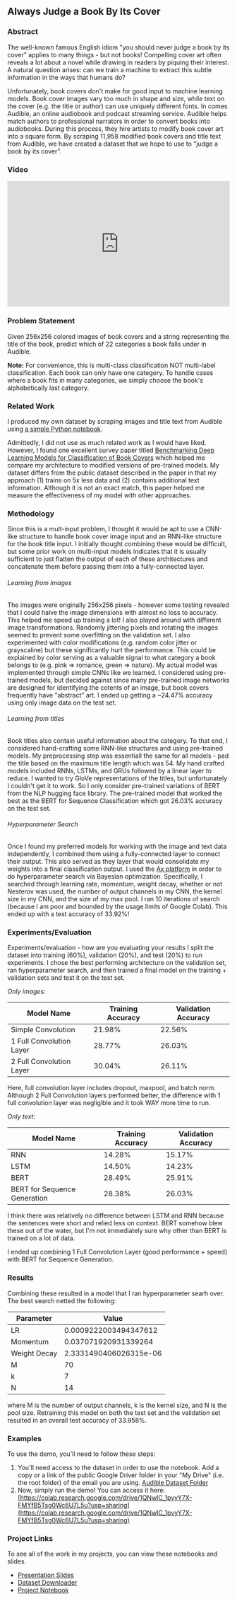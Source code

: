 ## Always Judge a Book By Its Cover

### Abstract
The well-known famous English idiom "you should never judge a book by its cover" applies to many things - but not books! Compelling cover art often reveals a lot about a novel while drawing in readers by piquing their interest. A natural question arises: can we train a machine to extract this subtle information in the ways that humans do?

Unfortunately, book covers don't make for good input to machine learning models. Book cover images vary too much in shape and size, while text on the cover (e.g. the title or author) can use uniquely different fonts. In comes Audible, an online audiobook and podcast streaming service. Audible helps match authors to professional narrators in order to convert books into audiobooks. During this process, they hire artists to modify book cover art into a square form. By scraping 11,958 modified book covers and title text from Audible, we have created a dataset that we hope to use to "judge a book by its cover".

### Video
<div style="position: relative; padding-bottom: 56.25%; height: 0;"><iframe src="https://www.loom.com/embed/aee68385b401431494e32500c27c40e3" frameborder="0" webkitallowfullscreen mozallowfullscreen allowfullscreen style="position: absolute; top: 0; left: 0; width: 100%; height: 100%;"></iframe></div>

### Problem Statement
Given 256x256 colored images of book covers and a string representing the title of the book, predict which of 22 categories a book falls under in Audible.

**Note:** For convenience, this is multi-class classification NOT multi-label classification. Each book can only have one category. To handle cases where a book fits in many categories, we simply choose the book's alphabetically last category.

### Related Work
I produced my own dataset by scraping images and title text from Audible using [a simple Python notebook](https://colab.research.google.com/drive/1CjkhO3SELTK_KpOblS4pAcoaqMuzP1gC?usp=sharing).

Admittedly, I did not use as much related work as I would have liked. However, I found one excellent survey paper titled [Benchmarking Deep Learning Models for Classification of Book Covers](https://link.springer.com/article/10.1007/s42979-020-00132-z) which helped me compare my architecture to modified versions of pre-trained models. My dataset differs from the public dataset described in the paper in that my approach (1) trains on 5x less data and (2) contains additional text information. Although it is not an exact match, this paper helped me measure the effectiveness of my model with other approaches.

### Methodology
Since this is a mult-input problem, I thought it would be apt to use a CNN-like structure to handle book cover image input and an RNN-like structure for the book title input. I initially thought combining these would be difficult, but some prior work on multi-input models indicates that it is usually sufficient to just flatten the output of each of these architectures and concatenate them before passing them into a fully-connected layer.

###### Learning from images
The images were originally 256x256 pixels - however some testing revealed that I could halve the image dimensions with almost no loss to accuracy. This helped me speed up training a lot! I also played around with different image transformations. Randomly jittering pixels and rotating the images seemed to prevent some overfitting on the validation set. I also experimented with color modifications (e.g. random color jitter or grayscaline) but these significantly hurt the performance. This could be explained by color serving as a valuable signal to what category a book belongs to (e.g. pink => romance, green => nature). My actual model was implemented through simple CNNs like we learned. I considered using pre-trained models, but decided against since many pre-trained image networks are designed for identifying the cotents of an image, but book covers frequently have "abstract" art. I ended up getting a ~24.47% accuracy using only image data on the test set.

###### Learning from titles
Book titles also contain useful information about the category. To that end, I considered hand-crafting some RNN-like structures and using pre-trained models. My preprocessing step was essentiall the same for all models - pad the title based on the maximum title length which was 54. My hand crafted models included RNNs, LSTMs, and GRUs followed by a linear layer to reduce. I wanted to try GloVe representations of the titles, but unfortunately I couldn't get it to work. So I only consider pre-trained variations of BERT from the NLP hugging face library. The pre-trained model that worked the best as the BERT for Sequence Classification which got 26.03% accuracy on the test set.

###### Hyperparameter Search
Once I found my preferred models for working with the image and text data independently, I combined them using a fully-connected layer to connect their output. This also served as they layer that would consolidate my weights into a final classification output. I used the [Ax platform](https:\\ax.dev) in order to do hyperparameter search via Bayesian optimization. Specifically, I searched through learning rate, momentum, weight decay, whether or not Nesterov was used, the number of output channels in my CNN, the kernel size in my CNN, and the size of my max pool. I ran 10 iterations of search (because I am poor and bounded by the usage limits of Google Colab). This ended up with a test accuracy of 33.92%!

### Experiments/Evaluation
Experiments/evaluation - how are you evaluating your results
I split the dataset into training (60%), validation (20%), and test (20%) to run experiments. I chose the best performing architecture on the validation set, ran hyperparameter search, and then trained a final model on the training + validation sets and test it on the test set.

*Only images*:

| Model Name | Training Accuracy | Validation Accuracy |
|-------|--------|---------|
| Simple Convolution | 21.98% | 22.56% |
| 1 Full Convolution Layer | 28.77% | 26.03% |
| 2 Full Convolution Layer | 30.04% | 26.11% |

Here, full convolution layer includes dropout, maxpool, and batch norm. Although 2 Full Convolution layers performed better, the difference with 1 full convolution layer was negligible and it took WAY more time to run.

*Only text*:

| Model Name | Training Accuracy | Validation Accuracy |
|-------|--------|---------|
| RNN | 14.28% | 15.17% |
| LSTM | 14.50% | 14.23% |
| BERT | 28.49% | 25.91% |
| BERT for Sequence Generation | 28.38% | 26.03% |

I think there was relatively no difference between LSTM and RNN because the sentences were short and relied less on context. BERT somehow blew these out of the water, but I'm not immediately sure why other than BERT is trained on a lot of data. 

I ended up combining 1 Full Convolution Layer (good performance + speed) with BERT for Sequence Generation.

### Results
Combining these resulted in a model that I ran hyperparameter searh over. The best search netted the following:

| Parameter | Value |
|-------|--------|
| LR | 0.0009222003494347612 |
| Momentum | 0.037071920931339264 |
| Weight Decay | 2.3331490406026315e-06 |
| M | 70 | 
| k | 7 | 
| N | 14 | 

where M is the number of output channels, k is the kernel size, and N is the pool size. Retraining this model on both the test set and the validation set resulted in an overall test accuracy of 33.958%.

### Examples
To use the demo, you'll need to follow these steps:

1. You'll need access to the dataset in order to use the notebook. Add a copy or a link of the public Google Driver folder in your "My Drive" (i.e. the root folder) of the email you are using. [Audible Dataset Folder](https://drive.google.com/drive/folders/19H5GsRGsLvwm350dbMAYuPO3_JWwijDu?usp=sharing)
2. Now, simply run the demo! You can access it here: [https://colab.research.google.com/drive/1QNwIC_1pvyY7X-FMYfB5Tsg0Wc6U7L5u?usp=sharing](https://colab.research.google.com/drive/1QNwIC_1pvyY7X-FMYfB5Tsg0Wc6U7L5u?usp=sharing)


### Project Links
To see all of the work in my projects, you can view these notebooks and slides.
- [Presentation Slides](https://docs.google.com/presentation/d/1K6__rhH25OgbwqZvlMlfX75R-YHsyYvxKiPKS7OOMAI/edit?usp=sharing)
- [Dataset Downloader](https://colab.research.google.com/drive/1CjkhO3SELTK_KpOblS4pAcoaqMuzP1gC?usp=sharing)
- [Project Notebook](https://colab.research.google.com/drive/1E1GKQjZ1hweY2ZTR4AzIuwKaTHbdjhCD?usp=sharing)